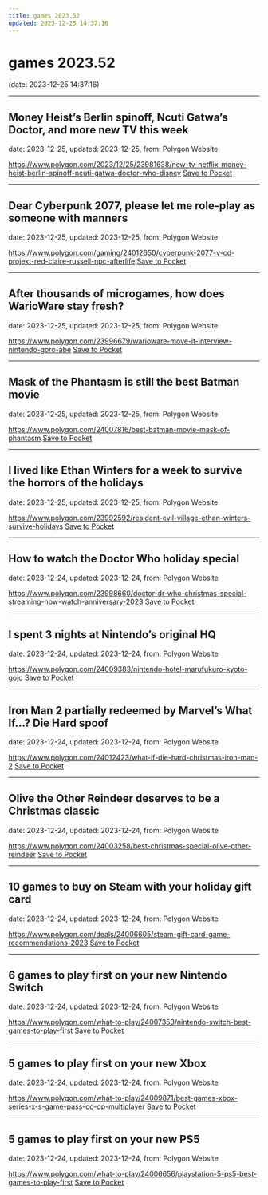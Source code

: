 ```yaml
---
title: games 2023.52
updated: 2023-12-25 14:37:16
---
```


# games 2023.52

(date: 2023-12-25 14:37:16)

---

## Money Heist’s Berlin spinoff, Ncuti Gatwa’s Doctor, and more new TV this week

date: 2023-12-25, updated: 2023-12-25, from: Polygon Website



<span class="feed-item-link">
<a href="https://www.polygon.com/2023/12/25/23981638/new-tv-netflix-money-heist-berlin-spinoff-ncuti-gatwa-doctor-who-disney">https://www.polygon.com/2023/12/25/23981638/new-tv-netflix-money-heist-berlin-spinoff-ncuti-gatwa-doctor-who-disney</a> <a href="https://getpocket.com/save" class="pocket-btn" data-lang="en" data-save-url="https://www.polygon.com/2023/12/25/23981638/new-tv-netflix-money-heist-berlin-spinoff-ncuti-gatwa-doctor-who-disney">Save to Pocket</a>
</span>

---

## Dear Cyberpunk 2077, please let me role-play as someone with manners

date: 2023-12-25, updated: 2023-12-25, from: Polygon Website



<span class="feed-item-link">
<a href="https://www.polygon.com/gaming/24012650/cyberpunk-2077-v-cd-projekt-red-claire-russell-npc-afterlife">https://www.polygon.com/gaming/24012650/cyberpunk-2077-v-cd-projekt-red-claire-russell-npc-afterlife</a> <a href="https://getpocket.com/save" class="pocket-btn" data-lang="en" data-save-url="https://www.polygon.com/gaming/24012650/cyberpunk-2077-v-cd-projekt-red-claire-russell-npc-afterlife">Save to Pocket</a>
</span>

---

## After thousands of microgames, how does WarioWare stay fresh?

date: 2023-12-25, updated: 2023-12-25, from: Polygon Website



<span class="feed-item-link">
<a href="https://www.polygon.com/23996679/warioware-move-it-interview-nintendo-goro-abe">https://www.polygon.com/23996679/warioware-move-it-interview-nintendo-goro-abe</a> <a href="https://getpocket.com/save" class="pocket-btn" data-lang="en" data-save-url="https://www.polygon.com/23996679/warioware-move-it-interview-nintendo-goro-abe">Save to Pocket</a>
</span>

---

## Mask of the Phantasm is still the best Batman movie

date: 2023-12-25, updated: 2023-12-25, from: Polygon Website



<span class="feed-item-link">
<a href="https://www.polygon.com/24007816/best-batman-movie-mask-of-phantasm">https://www.polygon.com/24007816/best-batman-movie-mask-of-phantasm</a> <a href="https://getpocket.com/save" class="pocket-btn" data-lang="en" data-save-url="https://www.polygon.com/24007816/best-batman-movie-mask-of-phantasm">Save to Pocket</a>
</span>

---

## I lived like Ethan Winters for a week to survive the horrors of the holidays

date: 2023-12-25, updated: 2023-12-25, from: Polygon Website



<span class="feed-item-link">
<a href="https://www.polygon.com/23992592/resident-evil-village-ethan-winters-survive-holidays">https://www.polygon.com/23992592/resident-evil-village-ethan-winters-survive-holidays</a> <a href="https://getpocket.com/save" class="pocket-btn" data-lang="en" data-save-url="https://www.polygon.com/23992592/resident-evil-village-ethan-winters-survive-holidays">Save to Pocket</a>
</span>

---

## How to watch the Doctor Who holiday special

date: 2023-12-24, updated: 2023-12-24, from: Polygon Website



<span class="feed-item-link">
<a href="https://www.polygon.com/23998660/doctor-dr-who-christmas-special-streaming-how-watch-anniversary-2023">https://www.polygon.com/23998660/doctor-dr-who-christmas-special-streaming-how-watch-anniversary-2023</a> <a href="https://getpocket.com/save" class="pocket-btn" data-lang="en" data-save-url="https://www.polygon.com/23998660/doctor-dr-who-christmas-special-streaming-how-watch-anniversary-2023">Save to Pocket</a>
</span>

---

## I spent 3 nights at Nintendo’s original HQ

date: 2023-12-24, updated: 2023-12-24, from: Polygon Website



<span class="feed-item-link">
<a href="https://www.polygon.com/24009383/nintendo-hotel-marufukuro-kyoto-gojo">https://www.polygon.com/24009383/nintendo-hotel-marufukuro-kyoto-gojo</a> <a href="https://getpocket.com/save" class="pocket-btn" data-lang="en" data-save-url="https://www.polygon.com/24009383/nintendo-hotel-marufukuro-kyoto-gojo">Save to Pocket</a>
</span>

---

## Iron Man 2 partially redeemed by Marvel’s What If...? Die Hard spoof

date: 2023-12-24, updated: 2023-12-24, from: Polygon Website



<span class="feed-item-link">
<a href="https://www.polygon.com/24012423/what-if-die-hard-christmas-iron-man-2">https://www.polygon.com/24012423/what-if-die-hard-christmas-iron-man-2</a> <a href="https://getpocket.com/save" class="pocket-btn" data-lang="en" data-save-url="https://www.polygon.com/24012423/what-if-die-hard-christmas-iron-man-2">Save to Pocket</a>
</span>

---

## Olive the Other Reindeer deserves to be a Christmas classic

date: 2023-12-24, updated: 2023-12-24, from: Polygon Website



<span class="feed-item-link">
<a href="https://www.polygon.com/24003258/best-christmas-special-olive-other-reindeer">https://www.polygon.com/24003258/best-christmas-special-olive-other-reindeer</a> <a href="https://getpocket.com/save" class="pocket-btn" data-lang="en" data-save-url="https://www.polygon.com/24003258/best-christmas-special-olive-other-reindeer">Save to Pocket</a>
</span>

---

## 10 games to buy on Steam with your holiday gift card

date: 2023-12-24, updated: 2023-12-24, from: Polygon Website



<span class="feed-item-link">
<a href="https://www.polygon.com/deals/24006605/steam-gift-card-game-recommendations-2023">https://www.polygon.com/deals/24006605/steam-gift-card-game-recommendations-2023</a> <a href="https://getpocket.com/save" class="pocket-btn" data-lang="en" data-save-url="https://www.polygon.com/deals/24006605/steam-gift-card-game-recommendations-2023">Save to Pocket</a>
</span>

---

## 6 games to play first on your new Nintendo Switch

date: 2023-12-24, updated: 2023-12-24, from: Polygon Website



<span class="feed-item-link">
<a href="https://www.polygon.com/what-to-play/24007353/nintendo-switch-best-games-to-play-first">https://www.polygon.com/what-to-play/24007353/nintendo-switch-best-games-to-play-first</a> <a href="https://getpocket.com/save" class="pocket-btn" data-lang="en" data-save-url="https://www.polygon.com/what-to-play/24007353/nintendo-switch-best-games-to-play-first">Save to Pocket</a>
</span>

---

## 5 games to play first on your new Xbox

date: 2023-12-24, updated: 2023-12-24, from: Polygon Website



<span class="feed-item-link">
<a href="https://www.polygon.com/what-to-play/24009871/best-games-xbox-series-x-s-game-pass-co-op-multiplayer">https://www.polygon.com/what-to-play/24009871/best-games-xbox-series-x-s-game-pass-co-op-multiplayer</a> <a href="https://getpocket.com/save" class="pocket-btn" data-lang="en" data-save-url="https://www.polygon.com/what-to-play/24009871/best-games-xbox-series-x-s-game-pass-co-op-multiplayer">Save to Pocket</a>
</span>

---

## 5 games to play first on your new PS5

date: 2023-12-24, updated: 2023-12-24, from: Polygon Website



<span class="feed-item-link">
<a href="https://www.polygon.com/what-to-play/24006656/playstation-5-ps5-best-games-to-play-first">https://www.polygon.com/what-to-play/24006656/playstation-5-ps5-best-games-to-play-first</a> <a href="https://getpocket.com/save" class="pocket-btn" data-lang="en" data-save-url="https://www.polygon.com/what-to-play/24006656/playstation-5-ps5-best-games-to-play-first">Save to Pocket</a>
</span>



<script type="text/javascript">!function(d,i){if(!d.getElementById(i)){var j=d.createElement("script");j.id=i;j.src="https://widgets.getpocket.com/v1/j/btn.js?v=1";var w=d.getElementById(i);d.body.appendChild(j);}}(document,"pocket-btn-js");</script>

